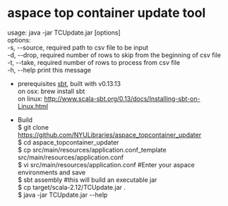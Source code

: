 # aspace top container update tool

usage: java -jar TCUpdate.jar [options]<br>
  options:<br>
    -s, --source, required	path to csv file to be input<br>
    -d, --drop, required	number of rows to skip from the beginning of csv file<br>
    -t, --take, required	number of rows to process from csv file<br>
    -h, --help	print this message<br>
    
* prerequisites
[sbt](https://www.scala-sbt.org/), built with v0.13.13<br/>
on osx: brew install sbt<br/>
on linux: http://www.scala-sbt.org/0.13/docs/Installing-sbt-on-Linux.html<br/>

* Build<br>
$ git clone https://github.com/NYULibraries/aspace_topcontainer_updater<br/>
$ cd aspace_topcontainer_updater<br/>
$ cp src/main/resources/application.conf_template src/main/resources/application.conf<br />
$ vi src/main/resources/application.conf #Enter your aspace environments and save<br/>
$ sbt assembly #this will build an executable jar<br/>
$ cp target/scala-2.12/TCUpdate.jar .<br>
$ java -jar TCUpdate.jar --help
